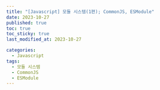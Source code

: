 ```yaml
---
title: "[Javascript] 모듈 시스템(1편); CommonJS, ESModule"
date: 2023-10-27
published: true
toc: true
toc_sticky: true
last_modified_at: 2023-10-27

categories:
  - Javascript
tags:
  - 모듈 시스템
  - CommonJS
  - ESModule
---
```

